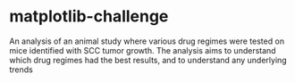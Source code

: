 # matplotlib-challenge

An analysis of an animal study where various drug regimes were tested on mice identified with SCC tumor growth. The analysis aims to understand which drug regimes had the best results, and to understand any underlying trends